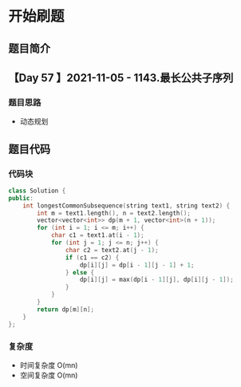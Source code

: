 # 开始刷题

## 题目简介

【Day 57 】2021-11-05 - 1143.最长公共子序列
-------------------


### 题目思路

+ 动态规划


## 题目代码
### 代码块
``` c++
class Solution {
public:
    int longestCommonSubsequence(string text1, string text2) {
        int m = text1.length(), n = text2.length();
        vector<vector<int>> dp(m + 1, vector<int>(n + 1));
        for (int i = 1; i <= m; i++) {
            char c1 = text1.at(i - 1);
            for (int j = 1; j <= n; j++) {
                char c2 = text2.at(j - 1);
                if (c1 == c2) {
                    dp[i][j] = dp[i - 1][j - 1] + 1;
                } else {
                    dp[i][j] = max(dp[i - 1][j], dp[i][j - 1]);
                }
            }
        }
        return dp[m][n];
    }
};


```
### 复杂度
+ 时间复杂度  O(mn)
+ 空间复杂度 O(mn)


